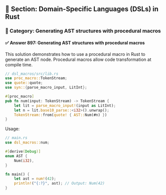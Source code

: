## 📘 Section: Domain-Specific Languages (DSLs) in Rust
### 🔹 Category: Generating AST structures with procedural macros
#### ✅ Answer 897: Generating AST structures with procedural macros

This solution demonstrates how to use a procedural macro in Rust to generate an AST node. Procedural macros allow code transformation at compile time.

```rust
// dsl_macros/src/lib.rs
use proc_macro::TokenStream;
use quote::quote;
use syn::{parse_macro_input, LitInt};

#[proc_macro]
pub fn num(input: TokenStream) -> TokenStream {
    let lit = parse_macro_input!(input as LitInt);
    let n = lit.base10_parse::<i32>().unwrap();
    TokenStream::from(quote! { AST::Num(#n) })
}
```

Usage:
```rust
// main.rs
use dsl_macros::num;

#[derive(Debug)]
enum AST {
    Num(i32),
}

fn main() {
    let ast = num!(42);
    println!("{:?}", ast); // Output: Num(42)
}
```
